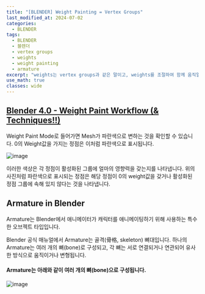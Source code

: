 ```yaml
---
title: "[BLENDER] Weight Painting = Vertex Groups"
last_modified_at: 2024-07-02
categories:
  - BLENDER
tags:
  - BLENDER
  - 블렌더
  - vertex groups
  - weights
  - weight painting
  - armature
excerpt: "weights는 vertex groups과 같은 말이고, weights를 조절하여 함께 움직일 vertex groups를 만듭니다."
use_math: true
classes: wide
---
```


## [Blender 4.0 - Weight Paint Workflow (& Techniques!!)](https://www.youtube.com/watch?v=PLWv9yjVaoU)

Weight Paint Mode로 들어가면 Mesh가 파란색으로 변하는 것을 확인할 수 있습니다. 0의 Weight값을 가지는 정점은 이처럼 파란색으로 표시됩니다.﻿

![image](https://github.com/sandokim/sandokim.github.io/assets/74639652/43c7236c-92c8-4e15-a870-58c97450934c)

이러한 색상은 각 정점이 활성화된 그룹에 얼마의 영향력을 갖는지를 나타냅니다. 위의 사진처럼 파란색으로 표시되는 정점은 해당 정점이 0의 weight값을 갖거나 활성화된 정점 그룹에 속해 있지 않다는 것을 나타냅니다.


## Armature in Blender

Armature는 Blender에서 애니메이터가 캐릭터를 애니메이팅하기 위해 사용하는 특수한 오브젝트 타입입니다. 

Blender 공식 매뉴얼에서 Armature는 골격(骨格, skeleton) 뼈대입니다. 하나의 Armature는 여러 개의 뼈(bone)로 구성되고, 각 뼈는 서로 연결되거나 연관되어 유사한 방식으로 움직이거나 변형됩니다.

#### Armature는 아래와 같이 여러 개의 뼈(bone)으로 구성됩니다.

![image](https://github.com/sandokim/sandokim.github.io/assets/74639652/2f4770ba-3dd2-4cde-af72-d97e29d7a89f)
